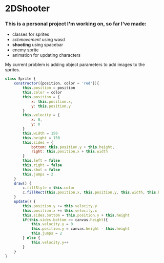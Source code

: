 # 2DShooter
### This is a personal project I'm working on, so far I've made:

+ classes for sprites
+ *schmovement* using wasd
+ **shooting** using spacebar
+ enemy sprite
+ animation for updating characters

My current problem is adding object parameters to add images to the sprites.

``` js
class Sprite {
    constructor({position, color = 'red'}){
        this.position = position
        this.color = color
        this.position = {
            x: this.position.x,
            y: this.position.y
        }
        this.velocity = {
            x: 0,
            y: 0
        }
        this.width = 150
        this.height = 150
        this.sides = {
            bottom: this.position.y + this.height,
            right: this.position.x + this.width
        }
        this.left = false
        this.right = false
        this.shot = false
        this.jumps = 2
    }
    draw() {
        c.fillStyle = this.color
        c.fillRect(this.position.x, this.position.y, this.width, this.height)
    }
    update() {
        this.position.y += this.velocity.y
        this.position.x += this.velocity.x
        this.sides.bottom = this.position.y + this.height
        if(this.sides.bottom >= canvas.height){
            this.velocity.y = 0
            this.position.y = canvas.height - this.height
            this.jumps = 2
        } else {
            this.velocity.y++
        }
    }
}
```
